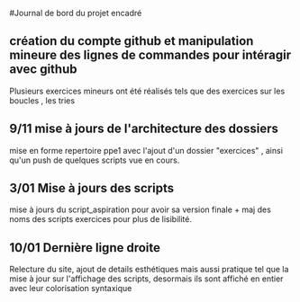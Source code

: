 #Journal de bord du projet encadré
## création du compte github et manipulation mineure des lignes de commandes pour intéragir avec github
Plusieurs exercices mineurs ont été réalisés tels que des exercices sur les boucles , les tries
## 9/11 mise à jours de l'architecture des dossiers
mise en forme repertoire ppe1 avec l'ajout d'un dossier "exercices" , ainsi qu'un push de quelques scripts vue en cours.
## 3/01 Mise à jours des scripts

mise à jours du script_aspiration pour avoir sa version finale + maj des noms des scripts exercices pour plus de lisibilité.

## 10/01 Dernière ligne droite
Relecture du site, ajout de details esthétiques mais aussi pratique tel que la mise à jour sur l'affichage des scripts, desormais ils sont affiché en entier avec leur colorisation syntaxique
